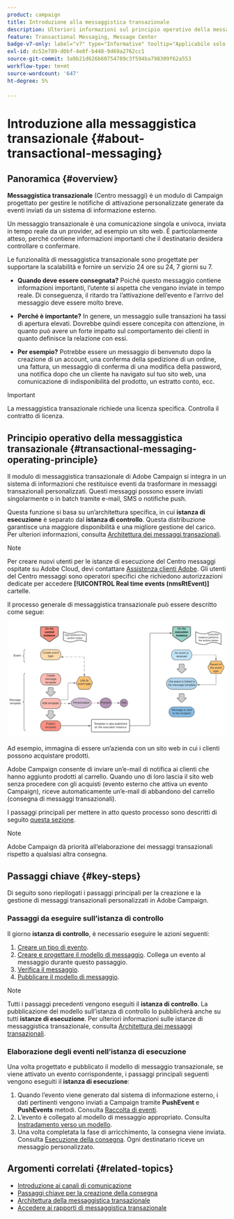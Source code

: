 ```yaml
---
product: campaign
title: Introduzione alla messaggistica transazionale
description: Ulteriori informazioni sul principio operativo della messaggistica transazionale di Adobe Campaign Classic e sui passaggi chiave
feature: Transactional Messaging, Message Center
badge-v7-only: label="v7" type="Informative" tooltip="Applicabile solo a Campaign Classic v7"
exl-id: dc52e789-d0bf-4e8f-b448-9d69a2762cc1
source-git-commit: 3a9b21d626b60754789c3f594ba798309f62a553
workflow-type: tm+mt
source-wordcount: '647'
ht-degree: 5%

---
```



# Introduzione alla messaggistica transazionale {#about-transactional-messaging}



## Panoramica {#overview}

**Messaggistica transazionale** (Centro messaggi) è un modulo di Campaign progettato per gestire le notifiche di attivazione personalizzate generate da eventi inviati da un sistema di informazione esterno.

Un messaggio transazionale è una comunicazione singola e univoca, inviata in tempo reale da un provider, ad esempio un sito web. È particolarmente atteso, perché contiene informazioni importanti che il destinatario desidera controllare o confermare.

Le funzionalità di messaggistica transazionale sono progettate per supportare la scalabilità e fornire un servizio 24 ore su 24, 7 giorni su 7.

* **Quando deve essere consegnata?** Poiché questo messaggio contiene informazioni importanti, l’utente si aspetta che vengano inviate in tempo reale. Di conseguenza, il ritardo tra l’attivazione dell’evento e l’arrivo del messaggio deve essere molto breve.

* **Perché è importante?** In genere, un messaggio sulle transazioni ha tassi di apertura elevati. Dovrebbe quindi essere concepita con attenzione, in quanto può avere un forte impatto sul comportamento dei clienti in quanto definisce la relazione con essi.

* **Per esempio?** Potrebbe essere un messaggio di benvenuto dopo la creazione di un account, una conferma della spedizione di un ordine, una fattura, un messaggio di conferma di una modifica della password, una notifica dopo che un cliente ha navigato sul tuo sito web, una comunicazione di indisponibilità del prodotto, un estratto conto, ecc.

>[!IMPORTANT]
>
>La messaggistica transazionale richiede una licenza specifica. Controlla il contratto di licenza.

<!--Before starting with transactional messaging, make sure you read the corresponding [best practices and limitations]().-->

## Principio operativo della messaggistica transazionale {#transactional-messaging-operating-principle}

Il modulo di messaggistica transazionale di Adobe Campaign si integra in un sistema di informazioni che restituisce eventi da trasformare in messaggi transazionali personalizzati. Questi messaggi possono essere inviati singolarmente o in batch tramite e-mail, SMS o notifiche push.

Questa funzione si basa su un’architettura specifica, in cui **istanza di esecuzione** è separato dal **istanza di controllo**. Questa distribuzione garantisce una maggiore disponibilità e una migliore gestione del carico. Per ulteriori informazioni, consulta [Architettura dei messaggi transazionali](../../message-center/using/transactional-messaging-architecture.md).

>[!NOTE]
>
>Per creare nuovi utenti per le istanze di esecuzione del Centro messaggi ospitate su Adobe Cloud, devi contattare [Assistenza clienti Adobe](https://helpx.adobe.com/it/enterprise/admin-guide.html/enterprise/using/support-for-experience-cloud.ug.html). Gli utenti del Centro messaggi sono operatori specifici che richiedono autorizzazioni dedicate per accedere **[!UICONTROL Real time events (nmsRtEvent)]** cartelle.

Il processo generale di messaggistica transazionale può essere descritto come segue:

![](assets/transactional-msg-overview.png)

Ad esempio, immagina di essere un’azienda con un sito web in cui i clienti possono acquistare prodotti.

Adobe Campaign consente di inviare un’e-mail di notifica ai clienti che hanno aggiunto prodotti al carrello. Quando uno di loro lascia il sito web senza procedere con gli acquisti (evento esterno che attiva un evento Campaign), riceve automaticamente un’e-mail di abbandono del carrello (consegna di messaggi transazionali).

I passaggi principali per mettere in atto questo processo sono descritti di seguito [questa sezione](#key-steps).

>[!NOTE]
>
>Adobe Campaign dà priorità all’elaborazione dei messaggi transazionali rispetto a qualsiasi altra consegna.

## Passaggi chiave {#key-steps}

Di seguito sono riepilogati i passaggi principali per la creazione e la gestione di messaggi transazionali personalizzati in Adobe Campaign.

### Passaggi da eseguire sull’istanza di controllo

Il giorno **istanza di controllo**, è necessario eseguire le azioni seguenti:

1. [Creare un tipo di evento](../../message-center/using/creating-event-types.md).
1. [Creare e progettare il modello di messaggio](../../message-center/using/creating-the-message-template.md). Collega un evento al messaggio durante questo passaggio.
1. [Verifica il messaggio](../../message-center/using/testing-message-templates.md).
1. [Pubblicare il modello di messaggio](../../message-center/using/publishing-message-templates.md).

>[!NOTE]
>
>Tutti i passaggi precedenti vengono eseguiti il **istanza di controllo**. La pubblicazione del modello sull’istanza di controllo lo pubblicherà anche su tutti **istanze di esecuzione**. Per ulteriori informazioni sulle istanze di messaggistica transazionale, consulta [Architettura dei messaggi transazionali](../../message-center/using/transactional-messaging-architecture.md).

### Elaborazione degli eventi nell’istanza di esecuzione

Una volta progettato e pubblicato il modello di messaggio transazionale, se viene attivato un evento corrispondente, i passaggi principali seguenti vengono eseguiti il **istanza di esecuzione**:

1. Quando l’evento viene generato dal sistema di informazione esterno, i dati pertinenti vengono inviati a Campaign tramite **PushEvent** e **PushEvents** metodi. Consulta [Raccolta di eventi](../../message-center/using/about-event-processing.md#event-collection).
1. L’evento è collegato al modello di messaggio appropriato. Consulta [Instradamento verso un modello](../../message-center/using/about-event-processing.md#routing-towards-a-template).
1. Una volta completata la fase di arricchimento, la consegna viene inviata. Consulta [Esecuzione della consegna](../../message-center/using/delivery-execution.md). Ogni destinatario riceve un messaggio personalizzato.

## Argomenti correlati {#related-topics}

* [Introduzione ai canali di comunicazione](../../delivery/using/communication-channels.md)
* [Passaggi chiave per la creazione della consegna](../../delivery/using/steps-about-delivery-creation-steps.md)
* [Architettura della messaggistica transazionale](../../message-center/using/transactional-messaging-architecture.md)
* [Accedere ai rapporti di messaggistica transazionale](../../message-center/using/about-transactional-messaging-reports.md)
